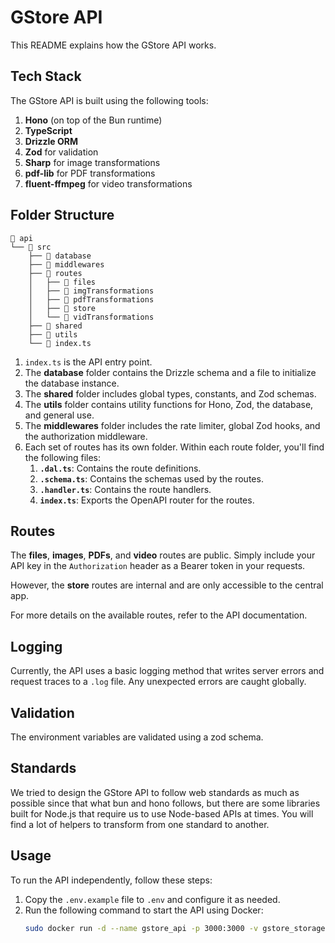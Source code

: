 # GStore API

This README explains how the GStore API works.

## Tech Stack

The GStore API is built using the following tools:

1. **Hono** (on top of the Bun runtime)
2. **TypeScript**
3. **Drizzle ORM**
4. **Zod** for validation
5. **Sharp** for image transformations
6. **pdf-lib** for PDF transformations
7. **fluent-ffmpeg** for video transformations

## Folder Structure

```
📂 api
└── 📂 src
    ├── 📂 database
    ├── 📂 middlewares
    ├── 📂 routes
    │   ├── 📂 files
    │   ├── 📂 imgTransformations
    │   ├── 📂 pdfTransformations
    │   ├── 📂 store
    │   └── 📂 vidTransformations
    ├── 📂 shared
    ├── 📂 utils
    └── 📄 index.ts
```

1. `index.ts` is the API entry point.
2. The **database** folder contains the Drizzle schema and a file to initialize the database instance.
3. The **shared** folder includes global types, constants, and Zod schemas.
4. The **utils** folder contains utility functions for Hono, Zod, the database, and general use.
5. The **middlewares** folder includes the rate limiter, global Zod hooks, and the authorization middleware.
6. Each set of routes has its own folder. Within each route folder, you'll find the following files:
   1. **`.dal.ts`**: Contains the route definitions.
   2. **`.schema.ts`**: Contains the schemas used by the routes.
   3. **`.handler.ts`**: Contains the route handlers.
   4. **`index.ts`**: Exports the OpenAPI router for the routes.

## Routes

The **files**, **images**, **PDFs**, and **video** routes are public. Simply include your API key in the `Authorization` header as a Bearer token in your requests.

However, the **store** routes are internal and are only accessible to the central app.

For more details on the available routes, refer to the API documentation.

## Logging

Currently, the API uses a basic logging method that writes server errors and request traces to a `.log` file. Any unexpected errors are caught globally.

## Validation

The environment variables are validated using a zod schema.

## Standards

We tried to design the GStore API to follow web standards as much as possible since that what bun and hono follows, but there are some libraries built for Node.js that require us to use Node-based APIs at times. You will find a lot of helpers to transform from one standard to another.

## Usage

To run the API independently, follow these steps:

1. Copy the `.env.example` file to `.env` and configure it as needed.
2. Run the following command to start the API using Docker:
   ```bash
   sudo docker run -d --name gstore_api -p 3000:3000 -v gstore_storage:/app/storage
   ```
